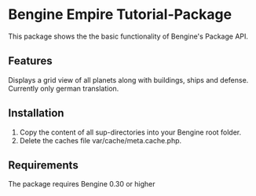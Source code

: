# Bengine Empire Tutorial-Package

This package shows the the basic functionality of Bengine's Package API.

## Features
Displays a grid view of all planets along with buildings, ships and defense.
Currently only german translation.

## Installation
1.  Copy the content of all sup-directories into your Bengine root folder.
2.  Delete the caches file var/cache/meta.cache.php.

## Requirements
The package requires Bengine 0.30 or higher